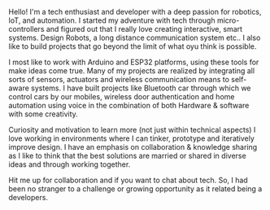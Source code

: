 Hello! I'm a tech enthusiast and developer with a deep passion for robotics, IoT, and automation. I started my adventure with tech through micro-controllers and figured out that I really love creating interactive, smart systems. Design Robots, a long distance communication system etc.. I also like to build projects that go beyond the limit of what oyu think is possible.

I most like to work with Arduino and ESP32 platforms, using these tools for make ideas come true. Many of my projects are realized by integrating all sorts of sensors, actuators and wireless communication means to self-aware systems. I have built projects like Bluetooth car through which we control cars by our mobiles, wireless door authentication and home automation using voice in the combination of both Hardware & software with some creativity.

Curiosity and motivation to learn more (not just within technical aspects) I love working in environments where I can tinker, prototype and iteratively improve design. I have an emphasis on collaboration & knowledge sharing as I like to think that the best solutions are married or shared in diverse ideas and through working together.

Hit me up for collaboration and if you want to chat about tech. So, I had been no stranger to a challenge or growing opportunity as it related being a developers.
